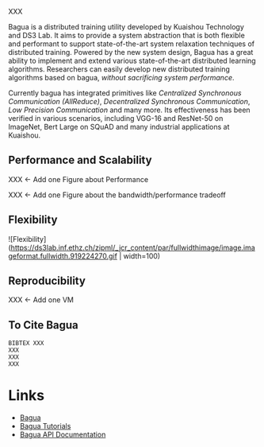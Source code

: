 XXX 

Bagua is a distributed training utility developed by Kuaishou Technology and DS3 Lab. It aims to provide a system abstraction that is both flexible and performant to support state-of-the-art system relaxation techniques of distributed training. Powered by the new system design, Bagua has a great ability to implement and extend various state-of-the-art distributed learning algorithms. Researchers can easily develop new distributed training algorithms based on bagua, *without sacrificing system performance*.

Currently bagua has integrated primitives like *Centralized Synchronous Communication (AllReduce)*, *Decentralized Synchronous Communication*, *Low Precision Communication* and many more. Its effectiveness has been verified in various scenarios, including VGG-16 and ResNet-50 on ImageNet, Bert Large on SQuAD and many industrial applications at Kuaishou. 

## Performance and Scalability

XXX <- Add one Figure about Performance

XXX <- Add one Figure about the bandwidth/performance tradeoff

## Flexibility

![Flexibility](https://ds3lab.inf.ethz.ch/zipml/_jcr_content/par/fullwidthimage/image.imageformat.fullwidth.919224270.gif | width=100)

## Reproducibility

XXX <- Add one VM


## To Cite Bagua

    BIBTEX XXX
    XXX
    XXX
    XXX


# Links

* [Bagua](https://github.com/BaguaSys/bagua)
* [Bagua Tutorials](https://baguasys.github.io/tutorials)
* [Bagua API Documentation](https://bagua.readthedocs.io/)
